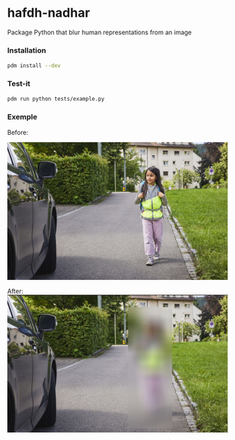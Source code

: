# hafdh-nadhar

Package Python that blur human representations from an image


### Installation

```sh
pdm install --dev
```

### Test-it

```sh
pdm run python tests/example.py
```

### Exemple

Before:

![Before](tests/images/girl.jpg)

After:
![After](tests/images/girl-result.jpg)